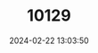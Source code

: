 ---
title: "10129"
category: "Hipposideros dinops"
draft: false
date: 2024-02-22 13:03:50
languages:
  English: ["Fierce Roundleaf Bat", "Giant Horseshoe Bat", "Fierce Leaf-nosed Bat"]
---